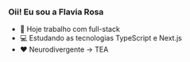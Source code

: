 ### Oii! Eu sou a Flavia Rosa

- 💼 Hoje trabalho com full-stack
- 💻 Estudando as tecnologias TypeScript e Next.js
- ❤️ Neurodivergente -> TEA

##

